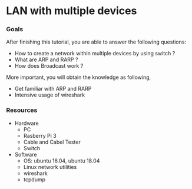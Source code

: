 # LAN with multiple devices 

### Goals
After finishing this tutorial, you are able to answer the following questions:

* How to create a network within multiple devices by using switch ?
* What are ARP and RARP ?
* How does Broadcast work ?

More important, you will obtain the knowledge as following,

* Get familiar with ARP and RARP 
* Intensive usage of wireshark

### Resources
* Hardware
    * PC
    * Rasberry Pi 3
    * Cable and Cabel Tester
    * Switch
* Software
    * OS: ubuntu 16.04, ubuntu 18.04
    * Linux network utilities 
    * wireshark
    * tcpdump

